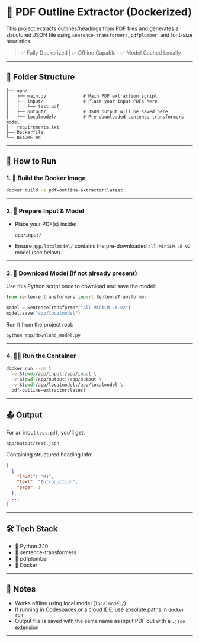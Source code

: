 # 📄 PDF Outline Extractor (Dockerized)

This project extracts outlines/headings from PDF files and generates a structured JSON file using `sentence-transformers`, `pdfplumber`, and font-size heuristics.

> ✅ Fully Dockerized | ✅ Offline Capable | ✅ Model Cached Locally

---

## 📆 Folder Structure

```
├── app/
│   ├── main.py              # Main PDF extraction script
│   ├── input/               # Place your input PDFs here
│   │   └── test.pdf
│   ├── output/              # JSON output will be saved here
│   └── localmodel/          # Pre-downloaded sentence-transformers model
├── requirements.txt
├── Dockerfile
└── README.md
```

---

## 🚀 How to Run

### 1. 🐳 Build the Docker Image

```bash
docker build -t pdf-outline-extractor:latest .
```

---

### 2. 📂 Prepare Input & Model

* Place your PDF(s) inside:

  ```
  app/input/
  ```

* Ensure `app/localmodel/` contains the pre-downloaded `all-MiniLM-L6-v2` model (see below).

---

### 3. 🧠 Download Model (if not already present)

Use this Python script once to download and save the model:

```python
from sentence_transformers import SentenceTransformer

model = SentenceTransformer("all-MiniLM-L6-v2")
model.save("app/localmodel")
```

Run it from the project root:

```bash
python app/download_model.py
```

---

### 4. 🏃‍♂️ Run the Container

```bash
docker run --rm \
  -v $(pwd)/app/input:/app/input \
  -v $(pwd)/app/output:/app/output \
  -v $(pwd)/app/localmodel:/app/localmodel \
  pdf-outline-extractor:latest
```

---

## 📤 Output

For an input `test.pdf`, you'll get:

```bash
app/output/test.json
```

Containing structured heading info:

```json
[
  {
    "level": "H1",
    "text": "Introduction",
    "page": 1
  },
  ...
]
```

---

## 🛠️ Tech Stack

* 🐍 Python 3.10
* 🧠 sentence-transformers
* 📄 pdfplumber
* 🐳 Docker

---

## 📌 Notes

* Works offline using local model (`localmodel/`)
* If running in Codespaces or a cloud IDE, use absolute paths in `docker run`
* Output file is saved with the same name as input PDF but with a `.json` extension

---
